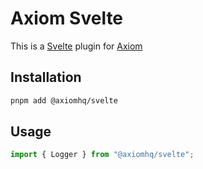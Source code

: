 # Axiom Svelte

This is a [Svelte](https://svelte.dev/) plugin for [Axiom](https://axiom.co)

## Installation

```bash
pnpm add @axiomhq/svelte
```

## Usage

```js
import { Logger } from "@axiomhq/svelte";
```